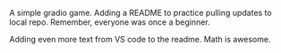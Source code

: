 A simple gradio game.
Adding a README to practice pulling updates to local repo.
Remember, everyone was once a beginner.

Adding even more text from VS code to the readme.
Math is awesome.